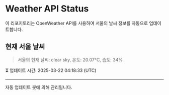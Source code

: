 
# Weather API Status

이 리포지토리는 OpenWeather API를 사용하여 서울의 날씨 정보를 자동으로 업데이트합니다.

## 현재 서울 날씨
> 서울의 현재 날씨: clear sky, 온도: 20.07°C, 습도: 34%

⏳ 업데이트 시간: 2025-03-22 04:18:33 (UTC)

---
자동 업데이트 봇에 의해 관리됩니다.
